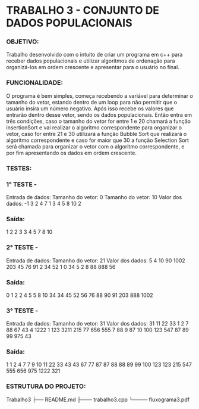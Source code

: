# TRABALHO 3 - CONJUNTO DE DADOS POPULACIONAIS

### OBJETIVO:

Trabalho desenvolvido com o intuito de criar um programa em c++ para receber dados populacionais e utilizar algoritmos de ordenação para organizá-los em ordem crescente e apresentar para o usuário no final.

### FUNCIONALIDADE:

O programa é bem simples, começa recebendo a variável para determinar o tamanho do vetor, estando dentro de um loop para não permitir que o usuário insira um número negativo. Após isso recebe os valores que entrarão dentro desse vetor, sendo os dados populacionais. Então entra em três condições, caso o tamanho do vetor for entre 1 e 20 chamará a função insertionSort e vai realizar o algoritmo correspondente para organizar o vetor, caso for entre 21 e 30 utilizará a função Bubble Sort que realizará o algoritmo correspondente e caso for maior que 30 a função Selection Sort será chamada para organizar o vetor com o algoritmo correspondente, e por fim apresentando os dados em ordem crescente. 

### TESTES:

### 1° TESTE -
Entrada de dados: 
Tamanho do vetor: 0
Tamanho do vetor: 10
Valor dos dados: -1
3
2
4
7
1
3
4
5
8
10
2
### Saída: 
1 2 2 3 3 4 5 7 8 10

### 2° TESTE -
Entrada de dados:
Tamanho do vetor: 21
Valor dos dados:
5
4
10
90
1002
203
45
76
91
2
34
52
1
0
34
5
2
8
88
888
56

### Saída:
0 1 2 2 4 5 5 8 10 34 34 45 52 56 76 88 90 91 203 888 1002

### 3° TESTE - 
Entrada de dados:
Tamanho do vetor: 31
Valor dos dados:
31
11
22
33
1
2
7
88
67
43
4
1222
1
123
3211
215
77
656
555
7
88
9
87
10
100
123
547
87
89
99
975
43

### Saída: 
1 1 2 4 7 7 9 10 11 22 33 43 43 67 77 87 87 88 88 89 99 100 123 123 215 547 555 656 975 1222 321


### ESTRUTURA DO PROJETO:

Trabalho3
├── README.md
├─── trabalho3.cpp
└──── fluxograma3.pdf
